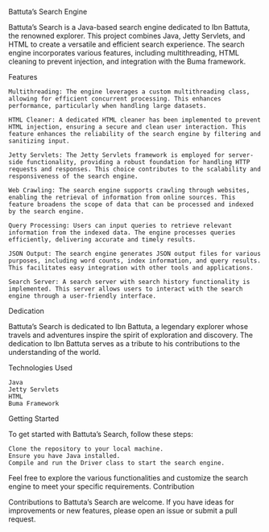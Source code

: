 
Battuta’s Search Engine

Battuta’s Search is a Java-based search engine dedicated to Ibn Battuta, the renowned explorer. This project combines Java, Jetty Servlets, and HTML to create a versatile and efficient search experience. The search engine incorporates various features, including multithreading, HTML cleaning to prevent injection, and integration with the Buma framework.

Features

    Multithreading: The engine leverages a custom multithreading class, allowing for efficient concurrent processing. This enhances performance, particularly when handling large datasets.

    HTML Cleaner: A dedicated HTML cleaner has been implemented to prevent HTML injection, ensuring a secure and clean user interaction. This feature enhances the reliability of the search engine by filtering and sanitizing input.

    Jetty Servlets: The Jetty Servlets framework is employed for server-side functionality, providing a robust foundation for handling HTTP requests and responses. This choice contributes to the scalability and responsiveness of the search engine.

    Web Crawling: The search engine supports crawling through websites, enabling the retrieval of information from online sources. This feature broadens the scope of data that can be processed and indexed by the search engine.

    Query Processing: Users can input queries to retrieve relevant information from the indexed data. The engine processes queries efficiently, delivering accurate and timely results.

    JSON Output: The search engine generates JSON output files for various purposes, including word counts, index information, and query results. This facilitates easy integration with other tools and applications.

    Search Server: A search server with search history functionality is implemented. This server allows users to interact with the search engine through a user-friendly interface.

Dedication

Battuta’s Search is dedicated to Ibn Battuta, a legendary explorer whose travels and adventures inspire the spirit of exploration and discovery. The dedication to Ibn Battuta serves as a tribute to his contributions to the understanding of the world.

Technologies Used

    Java
    Jetty Servlets
    HTML
    Buma Framework

Getting Started

To get started with Battuta’s Search, follow these steps:

    Clone the repository to your local machine.
    Ensure you have Java installed.
    Compile and run the Driver class to start the search engine.

Feel free to explore the various functionalities and customize the search engine to meet your specific requirements.
Contribution

Contributions to Battuta’s Search are welcome. If you have ideas for improvements or new features, please open an issue or submit a pull request.
